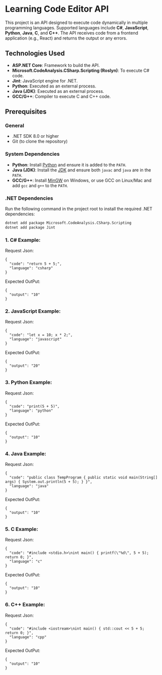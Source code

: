 # Learning Code Editor API

This project is an API designed to execute code dynamically in multiple programming languages. Supported languages include **C#**, **JavaScript**, **Python**, **Java**, **C**, and **C++**. The API receives code from a frontend application (e.g., React) and returns the output or any errors.

## Technologies Used

- **ASP.NET Core**: Framework to build the API.
- **Microsoft.CodeAnalysis.CSharp.Scripting (Roslyn)**: To execute C# code.
- **Jint**: JavaScript engine for .NET.
- **Python**: Executed as an external process.
- **Java (JDK)**: Executed as an external process.
- **GCC/G++**: Compiler to execute C and C++ code.

## Prerequisites

### General

- .NET SDK 8.0 or higher
- Git (to clone the repository)

### System Dependencies

- **Python**: Install [Python](https://www.python.org/downloads/) and ensure it is added to the `PATH`.
- **Java (JDK)**: Install the [JDK](https://www.oracle.com/java/technologies/javase-jdk11-downloads.html) and ensure both `javac` and `java` are in the `PATH`.
- **GCC/G++**: Install [MinGW](http://www.mingw.org/) on Windows, or use GCC on Linux/Mac and add `gcc` and `g++` to the `PATH`.

### .NET Dependencies

Run the following command in the project root to install the required .NET dependencies:

```bash
dotnet add package Microsoft.CodeAnalysis.CSharp.Scripting
dotnet add package Jint

```
### 1. C# Example:

Request Json:
```
{
  "code": "return 5 + 5;",
  "language": "csharp"
}
```
Expected OutPut:
```
{
  "output": "10"
}
```

### 2. JavaScript Example:

Request Json:
```
{
  "code": "let x = 10; x * 2;",
  "language": "javascript"
}
```
Expected OutPut:
```
{
  "output": "20"
}
```

### 3. Python Example:

Request Json:
```
{
  "code": "print(5 + 5)",
  "language": "python"
}
```
Expected OutPut:
```
{
  "output": "10"
}
```

### 4. Java Example:

Request Json:
```
{
  "code": "public class TempProgram { public static void main(String[] args) { System.out.println(5 + 5); } }",
  "language": "java"
}
```
Expected OutPut:
```
{
  "output": "10"
}
```

### 5. C Example:

Request Json:
```
{
  "code": "#include <stdio.h>\nint main() { printf(\"%d\", 5 + 5); return 0; }",
  "language": "c"
}
```
Expected OutPut:
```
{
  "output": "10"
}
```

### 6. C++ Example:

Request Json:
```
{
  "code": "#include <iostream>\nint main() { std::cout << 5 + 5; return 0; }",
  "language": "cpp"
}
```
Expected OutPut:
```
{
  "output": "10"
}
```
